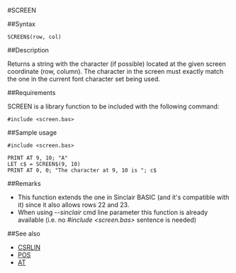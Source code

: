 #SCREEN

##Syntax


```
SCREEN$(row, col)
```

##Description

Returns a string with the character (if possible) located at the given screen coordinate (row, column).
The character in the screen must exactly match the one in the current font character set being used.

##Requirements

SCREEN is a library function to be included with the following command:


```
#include <screen.bas>
```

##Sample usage

```
#include <screen.bas>

PRINT AT 9, 10; "A"
LET c$ = SCREEN$(9, 10)
PRINT AT 0, 0; "The character at 9, 10 is "; c$
```

##Remarks

* This function extends the one in Sinclair BASIC (and it's compatible with it) since it also allows rows 22 and 23.
* When using _--sinclair_ cmd line parameter this function is already available (i.e. no _#include <screen.bas>_ sentence is needed)

##See also

* [ CSRLIN ](csrlin_.md)
* [ POS](pos_.md)
* [ AT ](at_.md)
